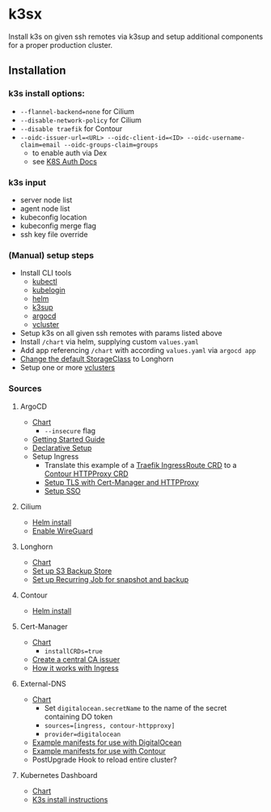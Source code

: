 # k3sx

Install k3s on given ssh remotes via k3sup and setup additional components for a proper production cluster.

## Installation

### k3s install options:

- `--flannel-backend=none` for Cilium
- `--disable-network-policy` for Cilium
- `--disable traefik` for Contour
- `--oidc-issuer-url=<URL> --oidc-client-id=<ID> --oidc-username-claim=email --oidc-groups-claim=groups` 
  - to enable auth via Dex
  - see [K8S Auth Docs](https://kubernetes.io/docs/reference/access-authn-authz/authentication/#configuring-the-api-server)

### k3s input

- server node list
- agent node list
- kubeconfig location
- kubeconfig merge flag
- ssh key file override

### (Manual) setup steps

- Install CLI tools
  - [kubectl](https://kubernetes.io/docs/tasks/tools/install-kubectl-linux/)
  - [kubelogin](https://github.com/Azure/kubelogin#getting-started)
  - [helm](https://helm.sh/docs/intro/install/)
  - [k3sup](https://github.com/alexellis/k3sup#download-k3sup-tldr)
  - [argocd](https://argo-cd.readthedocs.io/en/stable/cli_installation/#installation)
  - [vcluster](https://www.vcluster.com/docs/getting-started/setup)
- Setup k3s on all given ssh remotes with params listed above
- Install `/chart` via helm, supplying custom `values.yaml`
- Add app referencing `/chart` with according `values.yaml` via `argocd app`
- [Change the default StorageClass](https://kubernetes.io/docs/tasks/administer-cluster/change-default-storage-class/) to Longhorn
- Setup one or more [vclusters](https://www.vcluster.com/docs/getting-started/deployment)

### Sources

1. ArgoCD

   - [Chart](https://artifacthub.io/packages/helm/argo/argo-cd)
     - `--insecure` flag
   - [Getting Started Guide](https://argo-cd.readthedocs.io/en/stable/getting_started/)
   - [Declarative Setup](https://argo-cd.readthedocs.io/en/stable/operator-manual/declarative-setup/#declarative-setup)
   - Setup Ingress
     - Translate this example of a [Traefik IngressRoute CRD](https://argo-cd.readthedocs.io/en/stable/operator-manual/ingress/#ingressroute-crd) to a [Contour HTTPProxy CRD](https://projectcontour.io/docs/v1.20.1/config/request-routing/)
     - [Setup TLS with Cert-Manager and HTTPProxy](https://projectcontour.io/guides/cert-manager/#making-cert-manager-work-with-httpproxy)
     - [Setup SSO](https://argo-cd.readthedocs.io/en/stable/operator-manual/user-management/#existing-oidc-provider)

2. Cilium

   - [Helm install](https://docs.cilium.io/en/stable/gettingstarted/k8s-install-helm/)
   - [Enable WireGuard](https://docs.cilium.io/en/stable/gettingstarted/encryption-wireguard/)

3. Longhorn

   - [Chart](https://github.com/longhorn/charts/tree/master/charts/longhorn)
   - [Set up S3 Backup Store](https://longhorn.io/docs/1.2.4/snapshots-and-backups/backup-and-restore/set-backup-target/#set-up-aws-s3-backupstore)
   - [Set up Recurring Job for snapshot and backup](https://longhorn.io/docs/1.2.4/snapshots-and-backups/scheduling-backups-and-snapshots/#set-up-recurring-jobs-using-a-longhorn-recurringjob)

4. Contour

   - [Helm install](https://projectcontour.io/getting-started/#option-2-helm)

5. Cert-Manager

   - [Chart](https://artifacthub.io/packages/helm/cert-manager/cert-manager)
     - `installCRDs=true`
   - [Create a central CA issuer](https://cert-manager.io/docs/configuration/ca/)
   - [How it works with Ingress](https://cert-manager.io/docs/usage/ingress/)

6. External-DNS

   - [Chart](https://artifacthub.io/packages/helm/bitnami/external-dns)
     - Set `digitalocean.secretName` to the name of the secret containing DO token
     - `sources=[ingress, contour-httpproxy]`
     - `provider=digitalocean`
   - [Example manifests for use with DigitalOcean](https://github.com/kubernetes-sigs/external-dns/blob/master/docs/tutorials/digitalocean.md#manifest-for-clusters-with-rbac-enabled)
   - [Example manifests for use with Contour](https://github.com/kubernetes-sigs/external-dns/blob/master/docs/tutorials/contour.md#example-manifests-for-external-dns)
   - PostUpgrade Hook to reload entire cluster?

7. Kubernetes Dashboard

   - [Chart](https://artifacthub.io/packages/helm/k8s-dashboard/kubernetes-dashboard)
   - [K3s install instructions](https://rancher.com/docs/k3s/latest/en/installation/kube-dashboard/)
